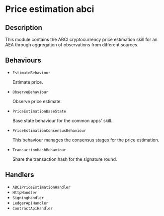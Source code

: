 # Price estimation abci

## Description

This module contains the ABCI cryptocurrency price estimation skill for an AEA
through aggregation of observations from different sources.

## Behaviours

* `EstimateBehaviour`

   Estimate price.

* `ObserveBehaviour`

   Observe price estimate.

* `PriceEstimationBaseState`

   Base state behaviour for the common apps' skill.

* `PriceEstimationConsensusBehaviour`

   This behaviour manages the consensus stages for the price estimation.

* `TransactionHashBehaviour`

   Share the transaction hash for the signature round.


## Handlers

* `ABCIPriceEstimationHandler`
* `HttpHandler`
* `SigningHandler`
* `LedgerApiHandler`
* `ContractApiHandler`

